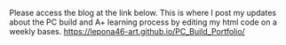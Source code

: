 Please access the blog at the link below. This is where I post my updates about the PC build and A+ learning process by editing my html code on a weekly bases. 
https://lepona46-art.github.io/PC_Build_Portfolio/
